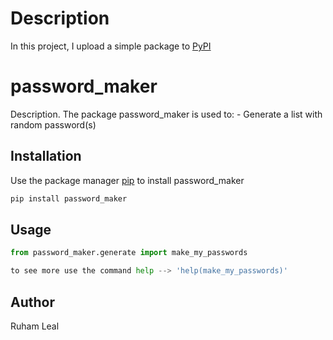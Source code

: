 # Description

In this project, I upload a simple package to [PyPI](https://pypi.org/)

# password_maker

Description. 
The package password_maker is used to:
	- Generate a list with random password(s)

## Installation

Use the package manager [pip](https://pip.pypa.io/en/stable/) to install password_maker

```bash
pip install password_maker
```

## Usage

```python
from password_maker.generate import make_my_passwords

to see more use the command help --> 'help(make_my_passwords)'
```

## Author
Ruham Leal
